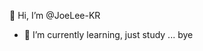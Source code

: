 👋 Hi, I’m @JoeLee-KR
- 🌱 I’m currently learning, just study ...
bye

<!---
JoeLee-KR/JoeLee-KR is a ✨ special ✨ repository because its `README.md` (this file) appears on your GitHub profile.
You can click the Preview link to take a look at your changes.
--->
